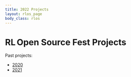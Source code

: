 ```yaml
---
title: 2022 Projects
layout: rlos_page
body_class: rlos
---
```


# RL Open Source Fest Projects

Past projects:
- [2020](https://vowpalwabbit.org/rlos/2020/projects.html)
- [2021](https://vowpalwabbit.org/rlos/2021/projects.html)
